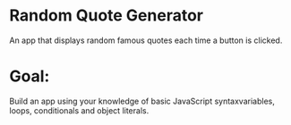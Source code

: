 # Random Quote Generator
 An app that displays random famous quotes each time a button is clicked.

 # Goal:
 Build an app using your knowledge of basic JavaScript syntaxvariables, loops, conditionals and object literals.
